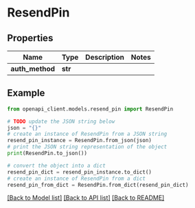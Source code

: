 # ResendPin


## Properties

Name | Type | Description | Notes
------------ | ------------- | ------------- | -------------
**auth_method** | **str** |  | 

## Example

```python
from openapi_client.models.resend_pin import ResendPin

# TODO update the JSON string below
json = "{}"
# create an instance of ResendPin from a JSON string
resend_pin_instance = ResendPin.from_json(json)
# print the JSON string representation of the object
print(ResendPin.to_json())

# convert the object into a dict
resend_pin_dict = resend_pin_instance.to_dict()
# create an instance of ResendPin from a dict
resend_pin_from_dict = ResendPin.from_dict(resend_pin_dict)
```
[[Back to Model list]](../README.md#documentation-for-models) [[Back to API list]](../README.md#documentation-for-api-endpoints) [[Back to README]](../README.md)



